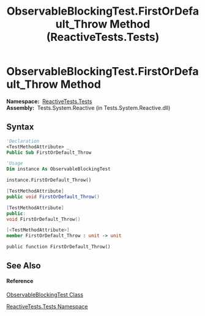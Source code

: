 ﻿---
title: ObservableBlockingTest.FirstOrDefault_Throw Method  (ReactiveTests.Tests)
TOCTitle: FirstOrDefault_Throw Method
ms:assetid: M:ReactiveTests.Tests.ObservableBlockingTest.FirstOrDefault_Throw
ms:mtpsurl: https://msdn.microsoft.com/en-us/library/reactivetests.tests.observableblockingtest.firstordefault_throw(v=VS.103)
ms:contentKeyID: 36619307
ms.date: 06/28/2011
mtps_version: v=VS.103
f1_keywords:
- ReactiveTests.Tests.ObservableBlockingTest.FirstOrDefault_Throw
dev_langs:
- CSharp
- JScript
- VB
- FSharp
- c++
---

# ObservableBlockingTest.FirstOrDefault\_Throw Method

**Namespace:**  [ReactiveTests.Tests](hh289046\(v=vs.103\).md)  
**Assembly:**  Tests.System.Reactive (in Tests.System.Reactive.dll)

## Syntax

``` vb
'Declaration
<TestMethodAttribute> _
Public Sub FirstOrDefault_Throw
```

``` vb
'Usage
Dim instance As ObservableBlockingTest

instance.FirstOrDefault_Throw()
```

``` csharp
[TestMethodAttribute]
public void FirstOrDefault_Throw()
```

``` c++
[TestMethodAttribute]
public:
void FirstOrDefault_Throw()
```

``` fsharp
[<TestMethodAttribute>]
member FirstOrDefault_Throw : unit -> unit 
```

``` jscript
public function FirstOrDefault_Throw()
```

## See Also

#### Reference

[ObservableBlockingTest Class](hh315164\(v=vs.103\).md)

[ReactiveTests.Tests Namespace](hh289046\(v=vs.103\).md)

